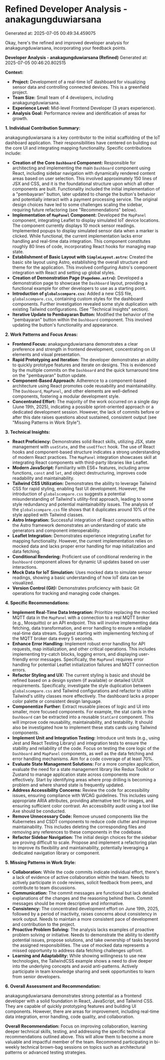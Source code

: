 # Refined Developer Analysis - anakagungduwiarsana
Generated at: 2025-07-05 00:49:34.459075

Okay, here's the refined and improved developer analysis for anakagungduwiarsana, incorporating your feedback points.

**Developer Analysis - anakagungduwiarsana (Refined)**
Generated at: 2025-07-05 00:46:20.802515

**Context:**

*   **Project:** Development of a real-time IoT dashboard for visualizing sensor data and controlling connected devices.  This is a greenfield project.
*   **Team Size:** Small team of 4 developers, including anakagungduwiarsana.
*   **Experience Level:** Mid-level Frontend Developer (3 years experience).
*   **Analysis Goal:** Performance review and identification of areas for growth.

**1. Individual Contribution Summary:**

anakagungduwiarsana is a key contributor to the initial scaffolding of the IoT dashboard application. Their responsibilities have centered on building out the core UI and integrating mapping functionality. Specific contributions include:

*   **Creation of the Core `Dashboard` Component:** Responsible for architecting and implementing the main `Dashboard` component using React, including sidebar navigation with dynamically rendered content areas based on user selection.  This involved approximately 150 lines of JSX and CSS, and it is the foundational structure upon which all other components are built.  Functionality included the initial implementation of a "pembayaran" button, later updated to change the button's behavior and potentially interact with a payment processing service.  The original design choices have led to some challenges scaling the sidebar, requiring future refactoring (see "Recommendations" below).
*   **Implementation of `MapPanel` Component:** Developed the `MapPanel` component, integrating Leaflet to display simulated IoT device locations. The component currently displays 10 mock sensor readings. Implemented popups to display simulated sensor data when a marker is clicked.  While functional, the current implementation lacks error handling and real-time data integration. This component constitutes roughly 80 lines of code, incorporating React hooks for managing map state.
*   **Establishment of Basic Layout with `SimpleLayout.astro`:** Created the basic site layout using Astro, establishing the overall structure and theme for the application. This involved configuring Astro's component integration with React and setting up global styles.
*   **Creation of Demonstration Page (`Pagedemo.astro`):** Developed a demonstration page to showcase the `Dashboard` layout, providing a functional example for other developers to use as a starting point.
*   **Introduction of `globalscompare.css`:** Added a new CSS file, `globalscompare.css`, containing custom styles for the dashboard components. Further investigation revealed some style duplication with existing Tailwind configurations. (See "Technical Insights" section).
*   **Iterative Update to Pembayaran Button:** Modified the behavior of the "pembayaran" button within the `Dashboard` component.  This involved updating the button's functionality and appearance.

**2. Work Patterns and Focus Areas:**

*   **Frontend Focus:** anakagungduwiarsana demonstrates a clear preference and strength in frontend development, concentrating on UI elements and visual presentation.
*   **Rapid Prototyping and Iteration:** The developer demonstrates an ability to quickly prototype features and iterate on designs. This is evidenced by the multiple commits on the `Dashboard` and the quick turnaround time on the "pembayaran" button update.
*   **Component-Based Approach:** Adherence to a component-based architecture using React promotes code reusability and maintainability. The `Dashboard`, `MapPanel`, and other elements are well-defined components, fostering a modular development style.
*   **Concentrated Effort:** The majority of the work occurred on a single day (June 19th, 2025), indicating a possible sprint-oriented approach or a dedicated development session. However, the lack of commits before or after this date raises questions about sustained, consistent output (see "Missing Patterns in Work Style").

**3. Technical Insights:**

*   **React Proficiency:**  Demonstrates solid React skills, utilizing JSX, state management with `useState`, and the `useEffect` hook. The use of React hooks and component-based structure indicates a strong understanding of modern React practices. The `MapPanel` integration showcases skill at integrating React components with third-party libraries like Leaflet.
*   **Modern JavaScript:** Familiarity with ES6+ features, including arrow functions, `const` and `let`, and object destructuring, improves code readability and maintainability.
*   **Tailwind CSS Utilization:**  Demonstrates the ability to leverage Tailwind CSS for rapid styling, enabling fast UI development. However, the introduction of `globalscompare.css` suggests a potential misunderstanding of Tailwind's utility-first approach, leading to some style redundancy and potential maintainability issues. The analysis of the `globalscompare.css` file shows that it duplicates around 10% of the style applied with Tailwind classes.
*   **Astro Integration:** Successful integration of React components within the Astro framework demonstrates an understanding of static site generators and component interoperability.
*   **Leaflet Integration:** Demonstrates experience integrating Leaflet for mapping functionality. However, the current implementation relies on mocked data and lacks proper error handling for map initialization and data fetching.
*   **Conditional Rendering:** Proficient use of conditional rendering in the `Dashboard` component allows for dynamic UI updates based on user interactions.
*   **Mock Data for IoT Simulation:** Uses mocked data to simulate sensor readings, showing a basic understanding of how IoT data can be visualized.
*   **Version Control (Git):** Demonstrates proficiency with basic Git operations for tracking and managing code changes.

**4. Specific Recommendations:**

*   **Implement Real-Time Data Integration:** Prioritize replacing the mocked MQTT data in the `MapPanel` with a connection to a real MQTT broker (e.g., Mosquitto) or an API endpoint. This will involve implementing data fetching, data transformation, and error handling to ensure a reliable real-time data stream. Suggest starting with implementing fetching of the MQTT broker data every 5 seconds.
*   **Enhance Error Handling:** Implement robust error handling for API requests, map initialization, and other critical operations. This includes implementing try-catch blocks, logging errors, and displaying user-friendly error messages. Specifically, the `MapPanel` requires error handling for potential Leaflet initialization failures and MQTT connection errors.
*   **Refactor Styling and UX:** The current styling is basic and should be refined based on a design system (if available) or detailed UI/UX requirements. Specifically, investigate the style duplication between `globalscompare.css` and Tailwind configurations and refactor to utilize Tailwind's utility classes more effectively. The dashboard lacks a proper color palette or consistent design language.
*   **Componentize Further:** Extract reusable pieces of logic and UI into smaller, more focused components. For example, the stat cards in the `Dashboard` can be extracted into a reusable `StatCard` component. This will improve code reusability, maintainability, and testability. It should also be investigated how to implement these stats cards using Tailwind components.
*   **Implement Unit and Integration Testing:** Introduce unit tests (e.g., using Jest and React Testing Library) and integration tests to ensure the stability and reliability of the code. Focus on testing the core logic of the `Dashboard` and `MapPanel` components, as well as the data fetching and error handling mechanisms. Aim for a code coverage of at least 70%.
*   **Evaluate State Management Solutions:** For a more complex application, evaluate the need for a state management library like Redux Toolkit or Zustand to manage application state across components more effectively. Start by identifying areas where prop drilling is becoming a problem and where shared state is frequently updated.
*   **Address Accessibility Concerns:** Review the code for accessibility issues, ensuring compliance with WCAG guidelines. This includes using appropriate ARIA attributes, providing alternative text for images, and ensuring sufficient color contrast. An accessibility audit using a tool like Axe should be conducted.
*   **Remove Unnecessary Code:** Remove unused components like the Kubernetes and CSDT components to reduce code clutter and improve maintainability. This includes deleting the corresponding files and removing any references to these components in the codebase.
*   **Refactor Sidebar Navigation:** The initial design choices for the sidebar are proving difficult to scale. Propose and implement a refactoring plan to improve its flexibility and maintainability, potentially leveraging a dedicated navigation library or component.

**5. Missing Patterns in Work Style:**

*   **Collaboration:** While the code commits indicate individual effort, there's a lack of evidence of active collaboration within the team. Needs to actively participate in code reviews, solicit feedback from peers, and contribute to team discussions.
*   **Communication:** The commit messages are functional but lack detailed explanations of the changes and the reasoning behind them. Commit messages should be more descriptive and informative.
*   **Consistency:** The concentrated development effort on June 19th, 2025, followed by a period of inactivity, raises concerns about consistency in work output. Needs to maintain a more consistent pace of development and contribution to the project.
*   **Proactive Problem Solving:** The analysis lacks examples of proactive problem solving or initiative. Needs to demonstrate the ability to identify potential issues, propose solutions, and take ownership of tasks beyond the assigned responsibilities. The use of mocked data represents a missed opportunity to address data fetching challenges upfront.
*   **Learning and Adaptability:** While showing willingness to use new technologies, the TailwindCSS example shows a need to dive deeper into the underlying concepts and avoid anti-patterns. Actively participate in team knowledge sharing and seek opportunities to learn from senior developers.

**6. Overall Assessment and Recommendation:**

anakagungduwiarsana demonstrates strong potential as a frontend developer with a solid foundation in React, JavaScript, and Tailwind CSS. They are capable of quickly prototyping features and building UI components. However, there are areas for improvement, including real-time data integration, error handling, code quality, and collaboration.

**Overall Recommendation:** Focus on improving collaboration, learning deeper technical skills, testing, and addressing the specific technical recommendations outlined above. This will allow them to become a more valuable and impactful member of the team. Recommend participating in bi-weekly technical brown-bag sessions on topics such as architectural patterns or advanced testing strategies.
